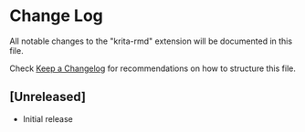 # Change Log

All notable changes to the "krita-rmd" extension will be documented in this file.

Check [Keep a Changelog](http://keepachangelog.com/) for recommendations on how to structure this file.

## [Unreleased]

- Initial release